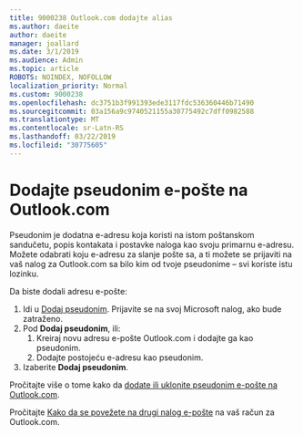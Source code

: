 ```yaml
---
title: 9000238 Outlook.com dodajte alias
ms.author: daeite
author: daeite
manager: joallard
ms.date: 3/1/2019
ms.audience: Admin
ms.topic: article
ROBOTS: NOINDEX, NOFOLLOW
localization_priority: Normal
ms.custom: 9000238
ms.openlocfilehash: dc3751b3f991393ede3117fdc536360446b71490
ms.sourcegitcommit: 03a156a9c9740521155a30775492c7dff0982588
ms.translationtype: MT
ms.contentlocale: sr-Latn-RS
ms.lasthandoff: 03/22/2019
ms.locfileid: "30775605"
---
```

# <a name="add-an-email-alias-in-outlookcom"></a>Dodajte pseudonim e-pošte na Outlook.com

Pseudonim je dodatna e-adresu koja koristi na istom poštanskom sandučetu, popis kontakata i postavke naloga kao svoju primarnu e-adresu. Možete odabrati koju e-adresu za slanje pošte sa, a ti možete se prijaviti na vaš nalog za Outlook.com sa bilo kim od tvoje pseudonime – svi koriste istu lozinku.

Da biste dodali adresu e-pošte:

1. Idi u [Dodaj pseudonim](https://go.microsoft.com/fwlink/p/?linkid=864833). Prijavite se na svoj Microsoft nalog, ako bude zatraženo.
2. Pod **Dodaj pseudonim**, ili:
    1. Kreiraj novu adresu e-pošte Outlook.com i dodajte ga kao pseudonim.
    2. Dodajte postojeću e-adresu kao pseudonim.
3. Izaberite **Dodaj pseudonim**.

Pročitajte više o tome kako da [dodate ili uklonite pseudonim e-pošte na Outlook.com](https://support.office.com/article/459b1989-356d-40fa-a689-8f285b13f1f2).  

Pročitajte [Kako da se povežete na drugi nalog e-pošte](https://support.office.com/article/c5224df4-5885-4e79-91ba-523aa743f0ba) na vaš račun za Outlook.com.